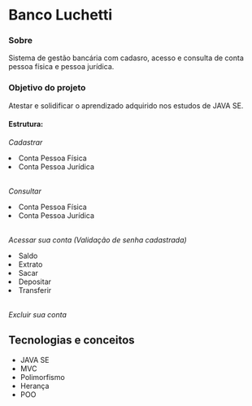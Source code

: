 <h1>Banco Luchetti</h1>

<h3>Sobre</h3>
<p>Sistema de gestão bancária com cadasro, acesso e consulta de conta pessoa física e pessoa jurídica.</p>

<h3>Objetivo do projeto</h3>
<p>Atestar e solidificar o aprendizado adquirido nos estudos de JAVA SE.</p>

<h4>Estrutura:</h4>
<p><i>Cadastrar</i></p>
        <li>Conta Pessoa Física</li>
        <li>Conta Pessoa Jurídica</li>
        <br/>
<p><i>Consultar</i></p>
        <li>Conta Pessoa Física</li>
        <li>Conta Pessoa Jurídica</li>
        <br/>
<p><i>Acessar sua conta (Validação de senha cadastrada)</i></p>
        <li>Saldo</li>
        <li>Extrato</li>
        <li>Sacar</li>
        <li>Depositar</li>
        <li>Transferir</li>
        <br/>
<p><i>Excluir sua conta</i></p>
            
<h2>Tecnologias e conceitos</h2>
<ul>
<li>JAVA SE</li>
<li>MVC</li>
<li>Polimorfismo</li>
<li>Herança</li>
<li>POO</li>
</ul>
